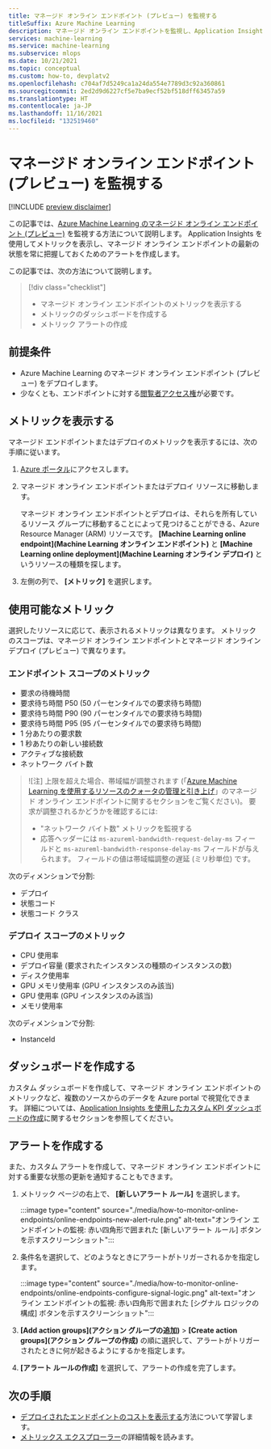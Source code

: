 ```yaml
---
title: マネージド オンライン エンドポイント (プレビュー) を監視する
titleSuffix: Azure Machine Learning
description: マネージド オンライン エンドポイントを監視し、Application Insights を使用してアラートを作成します。
services: machine-learning
ms.service: machine-learning
ms.subservice: mlops
ms.date: 10/21/2021
ms.topic: conceptual
ms.custom: how-to, devplatv2
ms.openlocfilehash: c704af7d5249ca1a24da554e7789d3c92a360861
ms.sourcegitcommit: 2ed2d9d6227cf5e7ba9ecf52bf518dff63457a59
ms.translationtype: HT
ms.contentlocale: ja-JP
ms.lasthandoff: 11/16/2021
ms.locfileid: "132519460"
---
```

# <a name="monitor-managed-online-endpoints-preview"></a>マネージド オンライン エンドポイント (プレビュー) を監視する

[!INCLUDE [preview disclaimer](../../includes/machine-learning-preview-generic-disclaimer.md)]

この記事では、[Azure Machine Learning のマネージド オンライン エンドポイント (プレビュー)](concept-endpoints.md) を監視する方法について説明します。 Application Insights を使用してメトリックを表示し、マネージド オンライン エンドポイントの最新の状態を常に把握しておくためのアラートを作成します。

この記事では、次の方法について説明します。

> [!div class="checklist"]
> * マネージド オンライン エンドポイントのメトリックを表示する
> * メトリックのダッシュボードを作成する
> * メトリック アラートの作成

## <a name="prerequisites"></a>前提条件

- Azure Machine Learning のマネージド オンライン エンドポイント (プレビュー) をデプロイします。
- 少なくとも、エンドポイントに対する[閲覧者アクセス権](../role-based-access-control/role-assignments-portal.md)が必要です。

## <a name="view-metrics"></a>メトリックを表示する

マネージド エンドポイントまたはデプロイのメトリックを表示するには、次の手順に従います。
1. [Azure ポータル](https://portal.azure.com)にアクセスします。
1. マネージド オンライン エンドポイントまたはデプロイ リソースに移動します。

    マネージド オンライン エンドポイントとデプロイは、それらを所有しているリソース グループに移動することによって見つけることができる、Azure Resource Manager (ARM) リソースです。 **[Machine Learning online endpoint]\(Machine Learning オンライン エンドポイント\)** と **[Machine Learning online deployment]\(Machine Learning オンライン デプロイ\)** というリソースの種類を探します。

1. 左側の列で、 **[メトリック]** を選択します。

## <a name="available-metrics"></a>使用可能なメトリック

選択したリソースに応じて、表示されるメトリックは異なります。 メトリックのスコープは、マネージド オンライン エンドポイントとマネージド オンライン デプロイ (プレビュー) で異なります。

### <a name="metrics-at-endpoint-scope"></a>エンドポイント スコープのメトリック

- 要求の待機時間
- 要求待ち時間 P50 (50 パーセンタイルでの要求待ち時間)
- 要求待ち時間 P90 (90 パーセンタイルでの要求待ち時間)
- 要求待ち時間 P95 (95 パーセンタイルでの要求待ち時間)
- 1 分あたりの要求数
- 1 秒あたりの新しい接続数
- アクティブな接続数
- ネットワーク バイト数

> ![注] 上限を超えた場合、帯域幅が調整されます (「[Azure Machine Learning を使用するリソースのクォータの管理と引き上げ](how-to-manage-quotas.md#azure-machine-learning-managed-online-endpoints-preview)」のマネージド オンライン エンドポイントに関するセクションをご覧ください)。 要求が調整されるかどうかを確認するには:
> - "ネットワーク バイト数" メトリックを監視する
> - 応答ヘッダーには `ms-azureml-bandwidth-request-delay-ms` フィールドと `ms-azureml-bandwidth-response-delay-ms` フィールドが与えられます。 フィールドの値は帯域幅調整の遅延 (ミリ秒単位) です。

次のディメンションで分割:

- デプロイ
- 状態コード
- 状態コード クラス

### <a name="metrics-at-deployment-scope"></a>デプロイ スコープのメトリック

- CPU 使用率
- デプロイ容量 (要求されたインスタンスの種類のインスタンスの数)
- ディスク使用率
- GPU メモリ使用率 (GPU インスタンスのみ該当)
- GPU 使用率 (GPU インスタンスのみ該当)
- メモリ使用率

次のディメンションで分割:

- InstanceId

## <a name="create-a-dashboard"></a>ダッシュボードを作成する

カスタム ダッシュボードを作成して、マネージド オンライン エンドポイントのメトリックなど、複数のソースからのデータを Azure portal で視覚化できます。 詳細については、[Application Insights を使用したカスタム KPI ダッシュボードの作成](../azure-monitor/app/tutorial-app-dashboards.md#add-custom-metric-chart)に関するセクションを参照してください。
    
## <a name="create-an-alert"></a>アラートを作成する

また、カスタム アラートを作成して、マネージド オンライン エンドポイントに対する重要な状態の更新を通知することもできます。

1. メトリック ページの右上で、 **[新しいアラート ルール]** を選択します。

    :::image type="content" source="./media/how-to-monitor-online-endpoints/online-endpoints-new-alert-rule.png" alt-text="オンライン エンドポイントの監視: 赤い四角形で囲まれた [新しいアラート ルール] ボタンを示すスクリーンショット":::

1. 条件名を選択して、どのようなときにアラートがトリガーされるかを指定します。

    :::image type="content" source="./media/how-to-monitor-online-endpoints/online-endpoints-configure-signal-logic.png" alt-text="オンライン エンドポイントの監視: 赤い四角形で囲まれた [シグナル ロジックの構成] ボタンを示すスクリーンショット":::

1. **[Add action groups]\(アクション グループの追加\)**  >  **[Create action groups]\(アクション グループの作成\)** の順に選択して、アラートがトリガーされたときに何が起きるようにするかを指定します。

1. **[アラート ルールの作成]** を選択して、アラートの作成を完了します。


## <a name="next-steps"></a>次の手順

* [デプロイされたエンドポイントのコストを表示する](./how-to-view-online-endpoints-costs.md)方法について学習します。
* [メトリックス エクスプローラー](../azure-monitor/essentials/metrics-charts.md)の詳細情報を読みます。